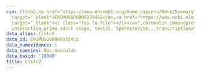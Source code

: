 ```yaml
---
csv: Clstn2,<a href="https://www.ensembl.org/Homo_sapiens/Gene/Summary?db=core;g=ENSMUSG00000032452"
  target="_blank">ENSMUSG00000032452</a>,<a href="https://www.ncbi.nlm.nih.gov/pubmed/25450459"
  target="_blank"><i class="fas fa-file"></i></a>",chromatin immunoprecipitation assay,direct
  interaction,prime adult stage, testis, Spermatocyte,,,transcriptional regulation,
data_alias: Clstn2
data_id: ENSMUSG00000032452
data_numevidence: 1
data_species: Mus musculus
data_taxid: '10090'
title: Clstn2
---
```

